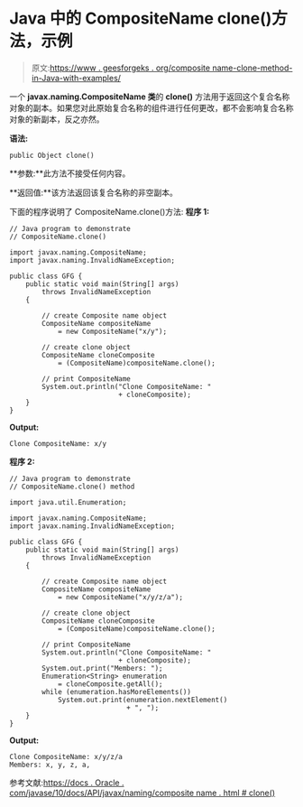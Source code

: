 # Java 中的 CompositeName clone()方法，示例

> 原文:[https://www . geesforgeks . org/composite name-clone-method-in-Java-with-examples/](https://www.geeksforgeeks.org/compositename-clone-method-in-java-with-examples/)

一个 **javax.naming.CompositeName 类**的 **clone()** 方法用于返回这个复合名称对象的副本。如果您对此原始复合名称的组件进行任何更改，都不会影响复合名称对象的新副本，反之亦然。

**语法:**

```
public Object clone()

```

**参数:**此方法不接受任何内容。

**返回值:**该方法返回该复合名称的非空副本。

下面的程序说明了 CompositeName.clone()方法:
**程序 1:**

```
// Java program to demonstrate
// CompositeName.clone()

import javax.naming.CompositeName;
import javax.naming.InvalidNameException;

public class GFG {
    public static void main(String[] args)
        throws InvalidNameException
    {

        // create Composite name object
        CompositeName compositeName
            = new CompositeName("x/y");

        // create clone object
        CompositeName cloneComposite
            = (CompositeName)compositeName.clone();

        // print CompositeName
        System.out.println("Clone CompositeName: "
                           + cloneComposite);
    }
}
```

**Output:**

```
Clone CompositeName: x/y

```

**程序 2:**

```
// Java program to demonstrate
// CompositeName.clone() method

import java.util.Enumeration;

import javax.naming.CompositeName;
import javax.naming.InvalidNameException;

public class GFG {
    public static void main(String[] args)
        throws InvalidNameException
    {

        // create Composite name object
        CompositeName compositeName
            = new CompositeName("x/y/z/a");

        // create clone object
        CompositeName cloneComposite
            = (CompositeName)compositeName.clone();

        // print CompositeName
        System.out.println("Clone CompositeName: "
                           + cloneComposite);
        System.out.print("Members: ");
        Enumeration<String> enumeration
            = cloneComposite.getAll();
        while (enumeration.hasMoreElements())
            System.out.print(enumeration.nextElement()
                             + ", ");
    }
}
```

**Output:**

```
Clone CompositeName: x/y/z/a
Members: x, y, z, a,

```

参考文献:[https://docs . Oracle . com/javase/10/docs/API/javax/naming/composite name . html # clone()](https://docs.oracle.com/javase/10/docs/api/javax/naming/CompositeName.html#clone())